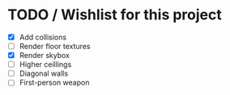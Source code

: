 # TODO / Wishlist for this project

- [x] Add collisions
- [ ] Render floor textures
- [x] Render skybox
- [ ] Higher ceillings
- [ ] Diagonal walls
- [ ] First-person weapon
